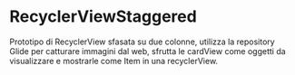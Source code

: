 # RecyclerViewStaggered
Prototipo di RecyclerView sfasata su due colonne, utilizza la repository Glide per catturare immagini dal web, sfrutta le cardView come oggetti da visualizzare e mostrarle come Item in una recyclerView.
